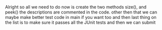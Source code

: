 Alright so all we need to do now is create the two methods size(), and peek() the descriptions are commented in the code. other then that we can maybe make better test code in main if you want too and then last thing on the list is to make sure it passes all the JUnit tests and then we can submit
